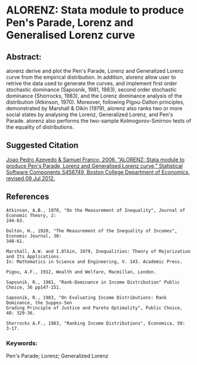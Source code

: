 # ALORENZ: Stata module to produce Pen's Parade, Lorenz and Generalised Lorenz curve

## Abstract: 

alorenz derive and plot the Pen's Parade, Lorenz and Generalized Lorenz curve from the empirical distribution. In addition, alorenz allow user to retrive the data used to generate the curves, and implement first order stochastic dominance (Saposnik, 1981, 1983), second order stochastic dominance (Shorrocks, 1983), and the Lorenz dominance analysis of the distribution (Atkinson, 1970). Moreover, following Pigou-Dalton principles, demonstrated by Marshall & Olkin (1979), alorenz also ranks two or more social states by analysing the Lorenz, Generalized Lorenz, and Pen's Parade. alorenz also performs the two-sample Kolmogorov-Smirnov tests of the equality of distributions.

## Suggested Citation

[Joao Pedro Azevedo & Samuel Franco, 2006. "ALORENZ: Stata module to produce Pen's Parade, Lorenz and Generalised Lorenz curve," Statistical Software Components S456749, Boston College Department of Economics, revised 09 Jul 2012.](https://ideas.repec.org/c/boc/bocode/s456749.html)

## References

    Atkinson, A.B., 1970, "On the Measurement of Inequality", Journal of Economic Theory, 2:
    244-63.

    Dalton, H., 1920, "The Measurement of the Inequality of Incomes", Economic Journal, 30:
    348-61.

    Marshall, A.W. and I.Olkin, 1979, Inequalities: Theory of Majorization and Its Applications.
    In: Mathematics in Science and Engineering, V. 143. Academic Press.

    Pigou, A.F., 1912, Wealth and Welfare, Macmillan, London.

    Saposnik, R., 1981, "Rank-Dominance in Income Distribution" Public Choice, 36 pp147-151.

    Saposnik, R., 1983, "On Evaluating Income Distributions: Rank Dominance, the Suppes-Sen
    Grading Principle of Justice and Pareto Optimality", Public Choice, 40: 329-36.

    Shorrocks A.F., 1983, "Ranking Income Distributions", Economica, 50: 3-17.

### Keywords: 

Pen's Parade; Lorenz; Generalized Lorenz



